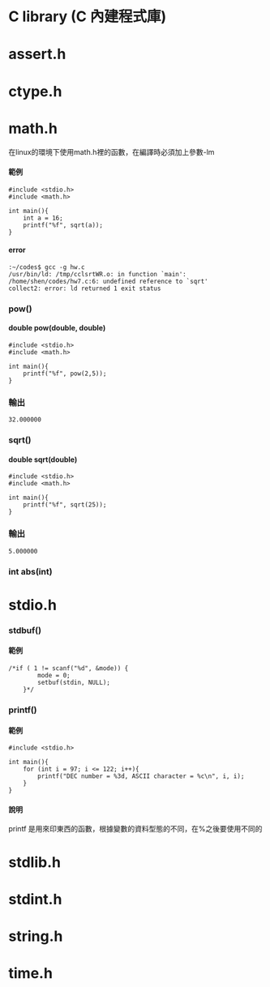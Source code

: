 # C library (C 內建程式庫)



# assert.h

# ctype.h

# math.h
在linux的環境下使用math.h裡的函數，在編譯時必須加上參數-lm
#### 範例
    #include <stdio.h>
    #include <math.h>
 
    int main(){
        int a = 16;
        printf("%f", sqrt(a));
    }
#### error
    :~/codes$ gcc -g hw.c
    /usr/bin/ld: /tmp/cclsrtWR.o: in function `main':
    /home/shen/codes/hw7.c:6: undefined reference to `sqrt'
    collect2: error: ld returned 1 exit status
### pow()
#### double pow(double, double)
    #include <stdio.h>
    #include <math.h>
 
    int main(){
        printf("%f", pow(2,5));
    }
### 輸出
    32.000000
### sqrt()
#### double sqrt(double)
    #include <stdio.h>
    #include <math.h>
 
    int main(){
        printf("%f", sqrt(25));
    }
### 輸出
    5.000000
### int abs(int)

# stdio.h

### stdbuf()
#### 範例
    /*if ( 1 != scanf("%d", &mode)) {
            mode = 0;    
            setbuf(stdin, NULL);
        }*/

### printf()

#### 範例

    #include <stdio.h>

    int main(){
        for (int i = 97; i <= 122; i++){
            printf("DEC number = %3d, ASCII character = %c\n", i, i);
        } 
    }
#### 說明
printf 是用來印東西的函數，根據變數的資料型態的不同，在%之後要使用不同的

# stdlib.h

# stdint.h

# string.h

# time.h 


